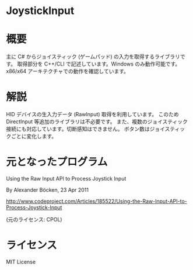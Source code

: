 JoystickInput
=============

# 概要

主に C# からジョイスティック (ゲームパッド) の入力を取得するライブラリです。
取得部分を C++/CLI で記述しています。Windows のみ動作可能です。
x86/x64 アーキテクチャでの動作を確認しています。

# 解説

HID デバイスの生入力データ (RawInput) 取得を利用しています。
このため DirectInput 等追加のライブラリは不必要です。
また、複数のジョイスティック接続にも対応しています。切断感知はできません。
ボタン数はジョイスティックごとに変化します。

# 元となったプログラム

Using the Raw Input API to Process Joystick Input

By Alexander Böcken, 23 Apr 2011

http://www.codeproject.com/Articles/185522/Using-the-Raw-Input-API-to-Process-Joystick-Input

(元のライセンス: CPOL)

# ライセンス

MIT License
